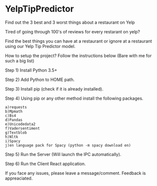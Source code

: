 # YelpTipPredictor
Find out the 3 best and 3 worst things about a restaurant on Yelp

Tired of going through 100's of reviews for every restarant on yelp? 

Find the best things you can have at a restaurant or ignore at a restaurant using our Yelp Tip Predictor model. 

How to setup the project? Follow the instructions below (Bare with me for such a big list)

Step 1) Install Python 3.5+

Step 2) Add Python to HOME path.

Step 3) Install pip (check if it is already installed).

Step 4) Using pip or any other method install the following packages.

	a)requests
	b)Mpmath 
	c)Bs4
	d)Pandas
	e)Unicodedata2
	f)Vadersentiment
	g)Textblob
	h)Nltk 
	i)Spacy
	j)en language pack for Spacy (python -m spacy download en)
	
Step 5) Run the Server (Will launch the IPC automatically).

Step 6) Run the Client React application.

If you face any issues, please leave a message/comment. Feedback is appreaciated. 
